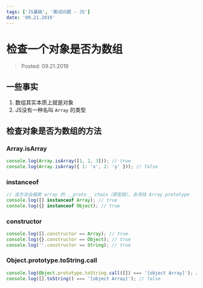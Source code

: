 ```yaml
---
tags: ['JS基础', '面试问题 - JS']
date: '09.21.2019'
---
```


# 检查一个对象是否为数组

> Posted: 09.21.2019

<Tag />

## 一些事实

1. 数组其实本质上就是对象
2. JS没有一种名叫 `Array` 的类型

## 检查对象是否为数组的方法

### Array.isArray

```javascript
console.log(Array.isArray([1, 2, 3])); // true
console.log(Array.isArray({ 1: 'x', 2: 'y' })); // false
```

### instanceof

```javascript
// 该方法会搜索 array 的 __proto__ chain（原型链），去寻找 Array.prototype
console.log([] instanceof Array); // true
console.log({} instanceof Object); // true
```

### constructor

```javascript
console.log([].constructor == Array); // true
console.log({}.constructor == Object); // true
console.log(''.constructor == String); // true
```

### Object.prototype.toString.call
```javascript
console.log(Object.prototype.toString.call([]) === '[object Array]'); // true
console.log([].toString() === '[object Array]'); // false
```

<Disqus />